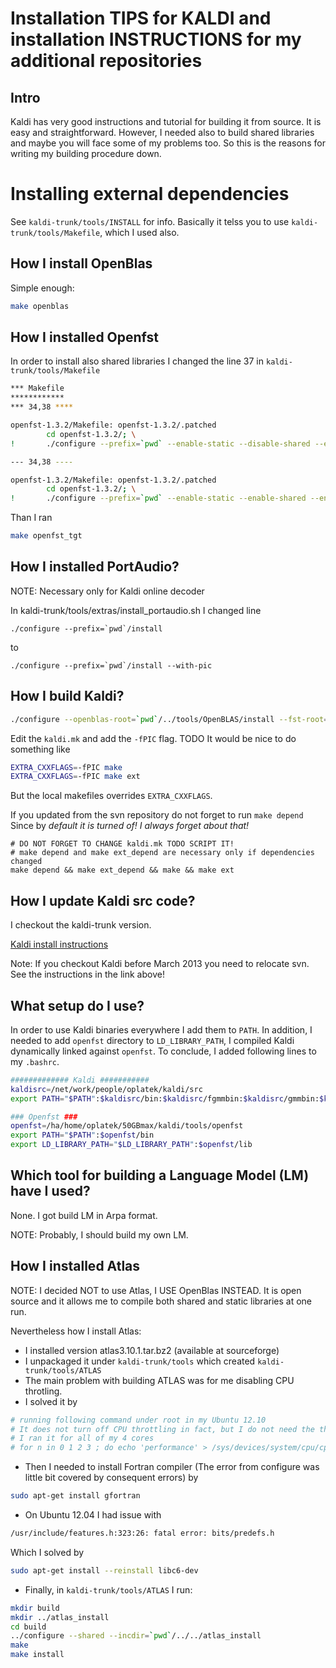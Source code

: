 Installation TIPS for KALDI and installation INSTRUCTIONS for my additional repositories
=================================================================================
Intro
-----
Kaldi has very good instructions and tutorial
for building it from source. It is easy and straightforward.
However, I needed also to build shared libraries
and maybe you will face some of my problems too.
So this is the reasons for writing my building procedure down.

Installing external dependencies
================================
See `kaldi-trunk/tools/INSTALL` for info.
Basically it telss you to use `kaldi-trunk/tools/Makefile`, which I used also.

How I install OpenBlas
----------------------
Simple enough:
```bash
make openblas
```

How I installed Openfst
----------------------
In order to install also shared libraries
I changed the line 37 in 
`kaldi-trunk/tools/Makefile`

```sh
*** Makefile 
************
*** 34,38 ****

openfst-1.3.2/Makefile: openfst-1.3.2/.patched
		cd openfst-1.3.2/; \
!		./configure --prefix=`pwd` --enable-static --disable-shared --enable-far --enable-ngram-fsts

--- 34,38 ----

openfst-1.3.2/Makefile: openfst-1.3.2/.patched
		cd openfst-1.3.2/; \
!		./configure --prefix=`pwd` --enable-static --enable-shared --enable-far --enable-ngram-fsts

```
Than I ran
```bash
make openfst_tgt
```

How I installed PortAudio?
--------------------------
NOTE: Necessary only for Kaldi online decoder

In kaldi-trunk/tools/extras/install_portaudio.sh
I changed line
```
./configure --prefix=`pwd`/install
```
to
```
./configure --prefix=`pwd`/install --with-pic
```


How I build Kaldi?
------------------
```bash
./configure --openblas-root=`pwd`/../tools/OpenBLAS/install --fst-root=`pwd`/../tools/openfst --static-math=no
```

Edit the `kaldi.mk` and add the `-fPIC` flag.
TODO It would be nice to do something like
```bash
EXTRA_CXXFLAGS=-fPIC make
EXTRA_CXXFLAGS=-fPIC make ext
```
But the local makefiles overrides `EXTRA_CXXFLAGS`.

If you updated from the svn repository do not forget to run `make depend`
Since by *default it is turned of! I always forget about that!*
```
# DO NOT FORGET TO CHANGE kaldi.mk TODO SCRIPT IT!
# make depend and make ext_depend are necessary only if dependencies changed
make depend && make ext_depend && make && make ext
```

How I update Kaldi src code?
----------------------------
I checkout the kaldi-trunk version.

[Kaldi install instructions](http://kaldi.sourceforge.net/install.html)

Note: If you checkout Kaldi before March 2013 you need to relocate svn. See the instructions in the link above!


What setup do I use?
--------------------
In order to use Kaldi binaries everywhere I add them to `PATH`. 
In addition, I needed to add `openfst` directory to `LD_LIBRARY_PATH`, I compiled Kaldi dynamically linked against `openfst`. To conclude, I added following lines to my `.bashrc`.
```bash
############# Kaldi ###########
kaldisrc=/net/work/people/oplatek/kaldi/src
export PATH="$PATH":$kaldisrc/bin:$kaldisrc/fgmmbin:$kaldisrc/gmmbin:$kaldisrc/nnetbin:$kaldisrc/sgmm2bin:$kaldisrc/tiedbin:$kaldisrc/featbin:$kaldisrc/fstbin:$kaldisrc/latbin:$kaldisrc/onlinebin:$kaldisrc/sgmmbin

### Openfst ###
openfst=/ha/home/oplatek/50GBmax/kaldi/tools/openfst
export PATH="$PATH":$openfst/bin
export LD_LIBRARY_PATH="$LD_LIBRARY_PATH":$openfst/lib 
```

Which tool for building a Language Model (LM) have I used?
---------------------------------------------------------
None. I got build LM in Arpa format.

NOTE: Probably, I should build my own LM. 


How I installed Atlas
--------------------
NOTE: I decided NOT to use Atlas, I USE OpenBlas INSTEAD. It is open source and it allows me to compile both shared and static libraries at one run.

Nevertheless how I install Atlas:
 * I installed version atlas3.10.1.tar.bz2 (available at sourceforge)
 * I unpackaged it under `kaldi-trunk/tools` which created `kaldi-trunk/tools/ATLAS`
 * The main problem with building ATLAS was for me disabling CPU throtling.
 * I solved it by 

```bash
# running following command under root in my Ubuntu 12.10
# It does not turn off CPU throttling in fact, but I do not need the things optimaze on my local machine
# I ran it for all of my 4 cores
# for n in 0 1 2 3 ; do echo 'performance' > /sys/devices/system/cpu/cpu${n}/cpufreq/scaling_governor ; done
```

 * Then I needed to install Fortran compiler (The error from configure was little bit covered by consequent errors) by 

```bash
sudo apt-get install gfortran
```

 * On Ubuntu 12.04 I had issue with 

```bash
/usr/include/features.h:323:26: fatal error: bits/predefs.h
```

   Which I solved by

```bash
sudo apt-get install --reinstall libc6-dev
```

 * Finally, in `kaldi-trunk/tools/ATLAS` I run:

```bash
mkdir build 
mkdir ../atlas_install
cd build
../configure --shared --incdir=`pwd`/../../atlas_install
make 
make install
 ```
